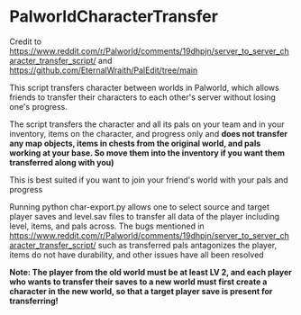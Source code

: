 # PalworldCharacterTransfer
Credit to https://www.reddit.com/r/Palworld/comments/19dhpjn/server_to_server_character_transfer_script/ and https://github.com/EternalWraith/PalEdit/tree/main

This script transfers character between worlds in Palworld, which allows friends to transfer their characters to each other's server without losing one's progress.

The script transfers the character and all its pals on your team and in your inventory, items on the character, and progress only and **does not transfer any map objects, items in chests from the original world, and pals working at your base. So move them into the inventory if you want them transferred along with you)**

This is best suited if you want to join your friend's world with your pals and progress

Running python char-export.py allows one to select source and target player saves and level.sav files to transfer all data of the player including level, items, and pals across.
The bugs mentioned in https://www.reddit.com/r/Palworld/comments/19dhpjn/server_to_server_character_transfer_script/ such as transferred pals antagonizes the player, items do not have durability, and other issues have all been resolved

**Note: The player from the old world must be at least LV 2, and each player who wants to transfer their saves to a new world must first create a character in the new world, so that a target player save is present for transferring!**
